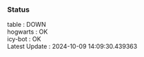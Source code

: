 ### Status


table : DOWN  
hogwarts : OK  
icy-bot : OK  
Latest Update : 2024-10-09 14:09:30.439363
